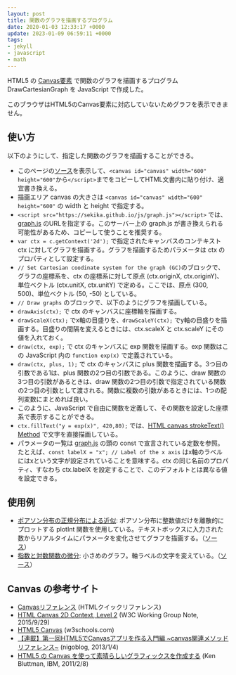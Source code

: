 ```yaml
---
layout: post
title: 関数のグラフを描画するプログラム
date: 2020-01-03 12:33:17 +0000
update: 2023-01-09 06:59:11 +0000
tags:
- jekyll
- javascript
- math
---
```

HTML5 の [Canvas要素](https://ja.wikipedia.org/wiki/Canvas%E8%A6%81%E7%B4%A0) で関数のグラフを描画するプログラム DrawCartesianGraph を JavaScript で作成した。

<!-- -------------------------------------------------------------------------------------------- -->
<canvas id="canvas" width="600" height="600"
  style="max-width: 100%; height: auto; max-height: 100%">
このブラウザはHTML5のCanvas要素に対応していないためグラフを表示できません。
</canvas>
<script src="https://sekika.github.io/js/graph.min.js"></script>
<script>
'use strict';

// Initialize canvas
var c = document.getElementById('canvas');
var ctx = c.getContext('2d');
ctx.font = "20px serif"; // Font of the text
ctx.lineWidth = 1; // Line width

// Set Cartesian coodinate system for the graph (GC)
// Origin of GC with respect to canvas coordinate = (ctx.originX, ctx.originY)
ctx.originX = 300;
ctx.originY = 500;
// Unit vector of GC with respect to canvas coordinate = (ctx.unitX, ctx.unitY)
ctx.unitX = 50;
ctx.unitY = -50;

// Draw graphs
drawAxis(ctx); // Draw axis and labels
drawScaleX(ctx); // Draw scale of x axis
drawScaleY(ctx); // Draw scale of y axis
ctx.strokeStyle = "blue"; // Color of the curve
draw(ctx, exp); // Draw y=exp(x) curve
ctx.fillStyle = "blue"; // Color of legend
ctx.fillText("y = exp(x)", 420, 80); // Write legend
ctx.strokeStyle = "green"; // Color of the curve
draw(ctx, plus, 1); // Draw y=x+1 curve
ctx.fillStyle = "green"; // Color of legend
ctx.fillText("y = x+1", 480, 300); // Write legend

// Define mathematical functions
function plus(x, a) {
    return x + a;
}

function exp(x) {
    return Math.pow(Math.E, x);
}
</script>
<!-- -------------------------------------------------------------------------------------------- -->

## 使い方

以下のようにして、指定した関数のグラフを描画することができる。

- このページの[ソース](https://raw.githubusercontent.com/sekika/sekika.github.io/master/_posts/2020-01-03-DrawCartesianGraph.md)を表示して、`<canvas id="canvas" width="600" height="600"`から`</script>`までをコピーしてHTML文書内に貼り付け、適宜書き換える。
- 描画エリア canvas の大きさは `<canvas id="canvas" width="600" height="600"` の width と height で指定する。
- `<script src="https://sekika.github.io/js/graph.js"></script>` では、[graph.js](https://sekika.github.io/js/graph.js) のURLを指定する。このサーバー上の graph.js が書き換えられる可能性があるため、コピーして使うことを推奨する。
- `var ctx = c.getContext('2d');` で指定されたキャンバスのコンテキスト ctx に対してグラフを描画する。グラフを描画するためパラメータは ctx のプロパティとして設定する。
- `// Set Cartesian coodinate system for the graph (GC)`のブロックで、グラフの座標系を、ctx の座標系に対して原点 (ctx.originX, ctx.originY)、単位ベクトル (ctx.unitX, ctx.unitY) で定める。ここでは、原点 (300, 500)、単位ベクトル (50, -50) としている。
- `// Draw graphs` のブロックで、以下のようにグラフを描画している。
- `drawAxis(ctx);` で ctx のキャンバスに座標軸を描画する。
- `drawScaleX(ctx);` でx軸の目盛りを、`drawScaleY(ctx);` でy軸の目盛りを描画する。目盛りの間隔を変えるときには、ctx.scaleX と ctx.scaleY にその値を入れておく。
- `draw(ctx, exp);` で ctx のキャンバスに exp 関数を描画する。exp 関数はこの JavaScript 内の `function exp(x)` で定義されている。
- `draw(ctx, plus, 1);` で ctx のキャンバスに plus 関数を描画する。3つ目の引数である1は、plus 関数の2つ目の引数である。このように、draw 関数の3つ目の引数があるときは、draw 関数の2つ目の引数で指定されている関数の2つ目の引数として渡される。関数に複数の引数があるときには、1つの配列変数にまとめれば良い。
- このように、JavaScript で自由に関数を定義して、その関数を設定した座標系で表示することができる。
- `ctx.fillText("y = exp(x)", 420,80);` では、[HTML canvas strokeText() Method](https://www.w3schools.com/Tags/canvas_stroketext.asp) で文字を直接描画している。
- パラメータの一覧は [graph.js](https://github.com/sekika/sekika.github.io/blob/master/js/graph.js) の頭の const で宣言されている定数を参照。たとえば、`const labelX = "x"; // Label of the x axis` はx軸のラベルにはxという文字が設定されていることを意味する。ctx の同じ名前のプロパティ、すなわち ctx.labelX を設定することで、このデフォルトとは異なる値を設定できる。

## 使用例


- [ポアソン分布の正規分布による近似](https://sekika.github.io/2020/01/04/Poisson/): ポアソン分布に整数値だけを離散的にプロットする plotInt 関数を使用している。テキストボックスに入力された数からリアルタイムにパラメータを変化させてグラフを描画する。（[ソース](https://raw.githubusercontent.com/sekika/sekika.github.io/master/_posts/2020-01-04-Poisson.md)）
- [指数と対数関数の微分](https://sekika.github.io/2017/05/06/derivative-exp-log/): 小さめのグラフ。軸ラベルの文字を変えている。（[ソース](https://raw.githubusercontent.com/sekika/sekika.github.io/master/_posts/2017-05-06-derivative-exp-log.md)）

## Canvas の参考サイト

- [Canvasリファレンス](http://www.htmq.com/canvas/) (HTMLクイックリファレンス)
- [HTML Canvas 2D Context, Level 2](https://www.w3.org/TR/2dcontext2/) (W3C Working Group Note, 2015/9/29)
- [HTML5 Canvas](https://www.w3schools.com/html/html5_canvas.asp) (w3schools.com)
- [【連載】第一回HTML5でCanvasアプリを作る入門編 ~canvas関連メソッドリファレンス~](http://nigohiroki.hatenablog.com/entry/2013/01/04/025502) (nigoblog, 2013/1/4)
- [HTML5 の Canvas を使って素晴らしいグラフィックスを作成する](https://www.ibm.com/developerworks/jp/web/library/wa-html5canvas/) (Ken Bluttman, IBM, 2011/2/8)
